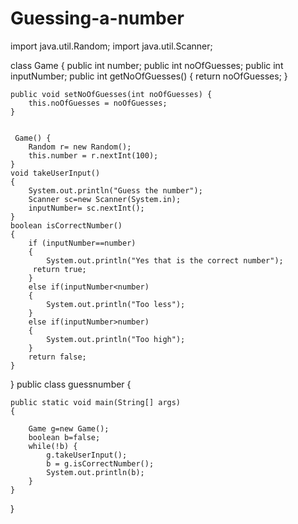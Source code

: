 # Guessing-a-number
import java.util.Random;
import java.util.Scanner;

class Game
{
    public int number;
    public int noOfGuesses;
    public int inputNumber;
    public int getNoOfGuesses() {
        return noOfGuesses;
    }

    public void setNoOfGuesses(int noOfGuesses) {
        this.noOfGuesses = noOfGuesses;
    }


     Game() {
        Random r= new Random();
        this.number = r.nextInt(100);
    }
    void takeUserInput()
    {
        System.out.println("Guess the number");
        Scanner sc=new Scanner(System.in);
        inputNumber= sc.nextInt();
    }
    boolean isCorrectNumber()
    {
        if (inputNumber==number)
        {
            System.out.println("Yes that is the correct number");
         return true;
        }
        else if(inputNumber<number)
        {
            System.out.println("Too less");
        }
        else if(inputNumber>number)
        {
            System.out.println("Too high");
        }
        return false;
    }
}
public class guessnumber {

    public static void main(String[] args)
    {

        Game g=new Game();
        boolean b=false;
        while(!b) {
            g.takeUserInput();
            b = g.isCorrectNumber();
            System.out.println(b);
        }
    }
}
